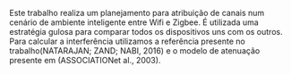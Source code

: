 Este trabalho realiza um planejamento para atribuição de canais num cenário de ambiente inteligente entre Wifi e Zigbee. É utilizada uma estratégia gulosa para comparar todos os dispositivos uns com os outros. Para calcular a interferência utilizamos a referência presente no trabalho(NATARAJAN; ZAND; NABI, 2016) e o modelo de atenuação presente em (ASSOCIATIONet al., 2003).
